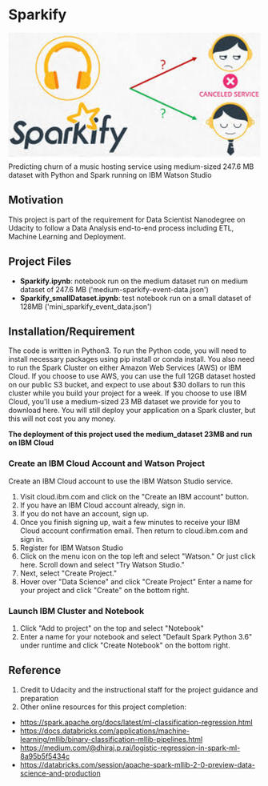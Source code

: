 # Sparkify
<img src="image.jpeg" alt="Udacity" title="Sparkify-churn" style ="width: 1000px;"/>
Predicting churn of a music hosting service using medium-sized 247.6 MB dataset with Python and Spark running on IBM Watson Studio

## Motivation
This project is part of the requirement for Data Scientist Nanodegree on Udacity to follow a Data Analysis end-to-end process including ETL, Machine Learning and Deployment.

## Project Files
  - **Sparkify.ipynb**: notebook run on the medium dataset run on medium dataset of 247.6 MB ('medium-sparkify-event-data.json')
  - **Sparkify_smallDataset.ipynb**: test notebook run on a small dataset of 128MB ('mini_sparkify_event_data.json')

## Installation/Requirement
The code is written in Python3. To run the Python code, you will need to install necessary packages using pip install or conda install.
You also need to run the Spark Cluster on either Amazon Web Services (AWS) or IBM Cloud. 
If you choose to use AWS, you can use the full 12GB dataset hosted on our public S3 bucket, and expect to use about $30 dollars to run this cluster while you build your project for a week. If you choose to use IBM Cloud, you'll use a medium-sized 23 MB dataset we provide for you to download here. You will still deploy your application on a Spark cluster, but this will not cost you any money.

**The deployment of this project used the medium_dataset 23MB and run on IBM Cloud**

### Create an IBM Cloud Account and Watson Project
Create an IBM Cloud account to use the IBM Watson Studio service.

1. Visit cloud.ibm.com and click on the "Create an IBM account" button.
2. If you have an IBM Cloud account already, sign in.
3. If you do not have an account, sign up.
4. Once you finish signing up, wait a few minutes to receive your IBM Cloud account confirmation email. Then return to cloud.ibm.com and sign in.
5. Register for IBM Watson Studio
  1. Click on the menu icon on the top left and select "Watson." Or just click here. Scroll down and select "Try Watson Studio."
  2. Next, select "Create Project."
6. Hover over "Data Science" and click "Create Project"
  Enter a name for your project and click "Create" on the bottom right.
  
### Launch IBM Cluster and Notebook
1. Click "Add to project" on the top and select "Notebook"
2. Enter a name for your notebook and select "Default Spark Python 3.6" under runtime and click "Create Notebook" on the bottom right.

## Reference
1. Credit to Udacity and the instructional staff for the project guidance and preparation 
2. Other online resources for this project completion:
- https://spark.apache.org/docs/latest/ml-classification-regression.html
- https://docs.databricks.com/applications/machine-learning/mllib/binary-classification-mllib-pipelines.html
- https://medium.com/@dhiraj.p.rai/logistic-regression-in-spark-ml-8a95b5f5434c
- https://databricks.com/session/apache-spark-mllib-2-0-preview-data-science-and-production
